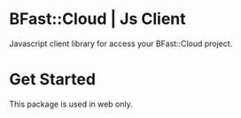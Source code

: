 # BFast::Cloud | Js Client

Javascript client library for access your BFast::Cloud 
project. 

# Get Started

This package is used in web only.

